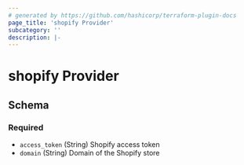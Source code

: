 ```yaml
---
# generated by https://github.com/hashicorp/terraform-plugin-docs
page_title: 'shopify Provider'
subcategory: ''
description: |-
---
```


# shopify Provider

<!-- schema generated by tfplugindocs -->

## Schema

### Required

- `access_token` (String) Shopify access token
- `domain` (String) Domain of the Shopify store
